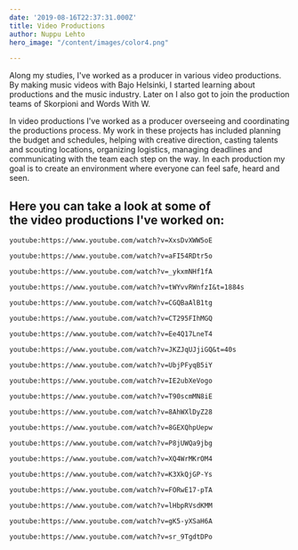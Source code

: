 ```yaml
---
date: '2019-08-16T22:37:31.000Z'
title: Video Productions
author: Nuppu Lehto
hero_image: "/content/images/color4.png"

---
```

Along my studies, I've worked as a producer in various video productions. By making music videos with Bajo Helsinki, I started learning about productions and the music industry. Later on I also got to join the production teams of Skorpioni and Words With W. 

In video productions I've worked as a producer overseeing and coordinating the productions process. My work in these projects has included planning the budget and schedules, helping with creative direction, casting talents and scouting locations, organizing logistics, managing deadlines and communicating with the team each step on the way. In each production my goal is to create an environment where everyone can feel safe, heard and seen.     

## **Here you can take a look at some of <br> the video productions I've worked on:**  

`youtube:https://www.youtube.com/watch?v=XxsDvXWW5oE`

`youtube:https://www.youtube.com/watch?v=aFI54RDtr5o`

`youtube:https://www.youtube.com/watch?v=_ykxmNHf1fA`

`youtube:https://www.youtube.com/watch?v=tWYvvRWnfzI&t=1884s`

`youtube:https://www.youtube.com/watch?v=CGQBaAlB1tg`

`youtube:https://www.youtube.com/watch?v=CT295FIhMGQ`

`youtube:https://www.youtube.com/watch?v=Ee4Q17LneT4`

`youtube:https://www.youtube.com/watch?v=JKZJqUJjiGQ&t=40s`

`youtube:https://www.youtube.com/watch?v=UbjPFyqB5iY`

`youtube:https://www.youtube.com/watch?v=IE2ubXeVogo`

`youtube:https://www.youtube.com/watch?v=T90scmMN8iE`

`youtube:https://www.youtube.com/watch?v=8AhWXlDyZ28`

`youtube:https://www.youtube.com/watch?v=8GEXQhpUepw`

`youtube:https://www.youtube.com/watch?v=P8jUWQa9jbg`

`youtube:https://www.youtube.com/watch?v=XQ4WrMKrOM4`

`youtube:https://www.youtube.com/watch?v=K3XkQjGP-Ys`

`youtube:https://www.youtube.com/watch?v=FORwE17-pTA`

`youtube:https://www.youtube.com/watch?v=lHbpRVsdKMM`

`youtube:https://www.youtube.com/watch?v=gK5-yXSaH6A`

`youtube:https://www.youtube.com/watch?v=sr_9TgdtDPo`
